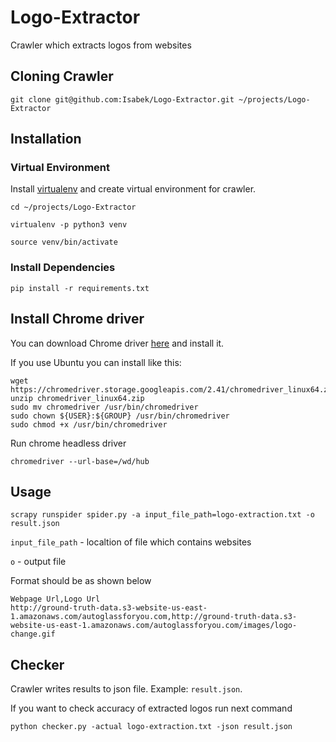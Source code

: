 # Logo-Extractor
Crawler which extracts logos from websites

## Cloning Crawler

```
git clone git@github.com:Isabek/Logo-Extractor.git ~/projects/Logo-Extractor
```

## Installation 

### Virtual Environment 

Install [virtualenv](https://virtualenv.pypa.io/en/latest/installation/) and create virtual environment for crawler.

```
cd ~/projects/Logo-Extractor
```

```
virtualenv -p python3 venv
```
```
source venv/bin/activate
```

### Install Dependencies

```
pip install -r requirements.txt
```

## Install Chrome driver

You can download Chrome driver [here](http://chromedriver.chromium.org/home) and install it.

If you use Ubuntu you can install like this:

```
wget https://chromedriver.storage.googleapis.com/2.41/chromedriver_linux64.zip
unzip chromedriver_linux64.zip
sudo mv chromedriver /usr/bin/chromedriver
sudo chown ${USER}:${GROUP} /usr/bin/chromedriver
sudo chmod +x /usr/bin/chromedriver
```

Run chrome headless driver

```
chromedriver --url-base=/wd/hub
```

## Usage

```
scrapy runspider spider.py -a input_file_path=logo-extraction.txt -o result.json
```

```input_file_path``` - localtion of file which contains websites

```o``` - output file

Format should be as shown below

```
Webpage Url,Logo Url
http://ground-truth-data.s3-website-us-east-1.amazonaws.com/autoglassforyou.com,http://ground-truth-data.s3-website-us-east-1.amazonaws.com/autoglassforyou.com/images/logo-change.gif
```

## Checker

Crawler writes results to json file. Example: ```result.json```. 

If you want to check accuracy of extracted logos run next command

```
python checker.py -actual logo-extraction.txt -json result.json
```

